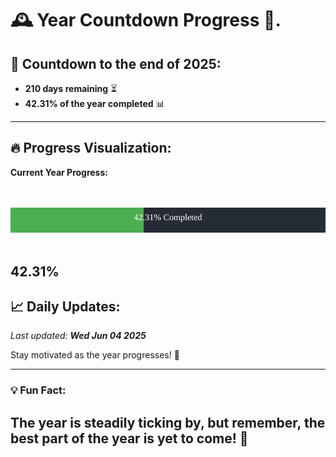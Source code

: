 
# &#x1F570; **Year Countdown Progress** &#x1F389;.

## &#x1F4C5; Countdown to the end of 2025:
- **210 days remaining** &#x23F3;
- **42.31% of the year completed** &#x1F4CA;

---

## &#x1F525; **Progress Visualization**:

**Current Year Progress:**

<br><br>
![Progress Bar](https://raw.githubusercontent.com/dayanidigv/year-countdown-progress/main/progress-bar.svg)
<br><br>

**42.31%**
---

## &#x1F4C8; **Daily Updates**:

_Last updated: **Wed Jun 04 2025**_

Stay motivated as the year progresses! &#x1F680;

--- 

### &#x1F4A1; **Fun Fact:**
The year is steadily ticking by, but remember, the best part of the year is yet to come! &#x1F31F;
---
